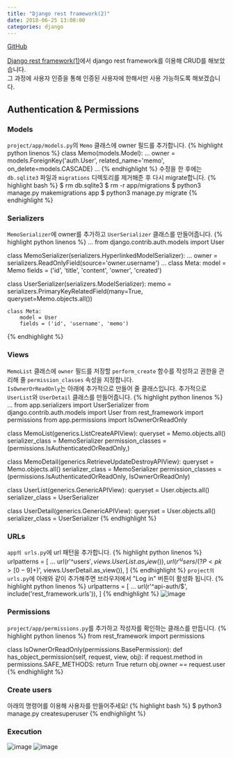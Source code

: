 ```yaml
---
title: "Django rest framework(2)"
date: 2018-06-25 13:08:00
categories: django
---
```

[GitHub](https://github.com/bum752/django-rest-framework/tree/lec-2)

[Django rest framework(1)](https://bum752.github.io/django/Django-rest-framework(1)/)에서 django rest framework를 이용해 CRUD를 해보았습니다.  
그 과정에 사용자 인증을 통해 인증된 사용자에 한해서만 사용 가능하도록 해보겠습니다.

## Authentication & Permissions

### Models
`project/app/models.py`의 `Memo` 클래스에 owner 필드를 추가합니다.
{% highlight python linenos %}
class Memo(models.Model):
  ...
  owner = models.ForeignKey('auth.User', related_name='memo', on_delete=models.CASCADE)
  ...
{% endhighlight %}
수정을 한 후에는 `db.sqlite3` 파일과 `migrations` 디렉토리를 제거해준 후 다시 migrate합니다.
{% highlight bash %}
$ rm db.sqlite3
$ rm -r app/migrations
$ python3 manage.py makemigrations app
$ python3 manage.py migrate
{% endhighlight %}

### Serializers
`MemoSerializer`에 owner를 추가하고 `UserSerializer` 클래스를 만들어줍니다.
{% highlight python linenos %}
...
from django.contrib.auth.models import User

class MemoSerializer(serializers.HyperlinkedModelSerializer):
    ...
    owner = serializers.ReadOnlyField(source='owner.username')
    ...
    class Meta:
        model = Memo
        fields = ('id', 'title', 'content', 'owner', 'created')

class UserSerializer(serializers.ModelSerializer):
    memo = serializers.PrimaryKeyRelatedField(many=True, queryset=Memo.objects.all())

    class Meta:
        model = User
        fields = ('id', 'username', 'memo')
{% endhighlight %}

### Views
`MemoList` 클래스에 `owner` 필드를 저장할 `perform_create` 함수를 작성하고 권한을 관리해 줄 `permission_classes` 속성을 지정합니다.  
`IsOwnerOrReadOnly`는 아래에 추가적으로 만들어 줄 클래스입니다.
추가적으로 `UserList`와 `UserDetail` 클래스를 만들어줍니다.
{% highlight python linenos %}
...
from app.serializers import UserSerializer
from django.contrib.auth.models import User
from rest_framework import permissions
from app.permissions import IsOwnerOrReadOnly

class MemoList(generics.ListCreateAPIView):
    queryset = Memo.objects.all()
    serializer_class = MemoSerializer
    permission_classes = (permissions.IsAuthenticatedOrReadOnly,)

class MemoDetail(generics.RetrieveUpdateDestroyAPIView):
    queryset = Memo.objects.all()
    serializer_class = MemoSerializer
    permission_classes = (permissions.IsAuthenticatedOrReadOnly, IsOwnerOrReadOnly)

class UserList(generics.GenericAPIView):
    queryset = User.objects.all()
    serializer_class = UserSerializer

class UserDetail(generics.GenericAPIView):
    queryset = User.objects.all()
    serializer_class = UserSerializer
{% endhighlight %}

### URLs
`app의 urls.py`에 url 패턴을 추가합니다.
{% highlight python linenos %}
urlpatterns = [
    ...
    url(r'^users$', views.UserList.as_view()),
    url(r'^users/(?P<pk>[0-9]+)$', views.UserDetail.as_view()),
]
{% endhighlight %}
`project의 urls.py`에 아래와 같이 추가해주면 브라우저에서 "Log in" 버튼이 활성화 됩니다.
{% highlight python linenos %}
urlpatterns = [
    ...
    url(r'^api-auth/$', include('rest_framework.urls')),
]
{% endhighlight %}
![image](https://user-images.githubusercontent.com/20104232/41835967-4595c798-7894-11e8-9456-9cd76e53b012.png)

### Permissions
`project/app/permissions.py`를 추가하고 작성자를 확인하는 클래스를 만듭니다.
{% highlight python linenos %}
from rest_framework import permissions

class IsOwnerOrReadOnly(permissions.BasePermission):
    def has_object_permission(self, request, view, obj):
        if request.method in permissions.SAFE_METHODS:
            return True
        return obj.owner == request.user
{% endhighlight %}

### Create users
아래의 명령어를 이용해 사용자를 만들어주세요!
{% highlight bash %}
$ python3 manage.py createsuperuser
{% endhighlight %}

### Execution
![image](https://user-images.githubusercontent.com/20104232/41833450-5a210c3a-788b-11e8-8431-d0cc6a70a816.png)
![image](https://user-images.githubusercontent.com/20104232/41833431-4809e292-788b-11e8-904c-e08b14a691e7.png)
